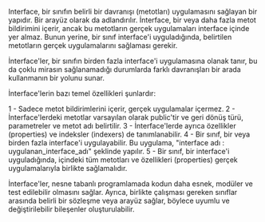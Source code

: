 Interface, bir sınıfın belirli bir davranışı (metotları) uygulamasını sağlayan bir yapıdır. Bir arayüz olarak da adlandırılır. İnterface, bir veya daha fazla metot bildirimini içerir, ancak bu metotların gerçek uygulamaları interface içinde yer almaz. Bunun yerine, bir sınıf interface'i uyguladığında, belirtilen metotların gerçek uygulamalarını sağlaması gerekir.

İnterface'ler, bir sınıfın birden fazla interface'i uygulamasına olanak tanır, bu da çoklu mirasın sağlanamadığı durumlarda farklı davranışları bir arada kullanmanın bir yolunu sunar.

İnterface'lerin bazı temel özellikleri şunlardır:

1 - Sadece metot bildirimlerini içerir, gerçek uygulamalar içermez.
2 - İnterface'lerdeki metotlar varsayılan olarak public'tir ve geri dönüş türü, parametreler ve metot adı belirtilir.
3 - İnterface'lerde ayrıca özellikler (properties) ve indeksler (indexers) de tanımlanabilir.
4 - Bir sınıf, bir veya birden fazla interface'i uygulayabilir. Bu uygulama, "interface adı : uygulanan_interface_adı" şeklinde yapılır.
5 - Bir sınıf, bir interface'i uyguladığında, içindeki tüm metotları ve özellikleri (properties) gerçek uygulamalarıyla birlikte sağlamalıdır.

İnterface'ler, nesne tabanlı programlamada kodun daha esnek, modüler ve test edilebilir olmasını sağlar. 
Ayrıca, birlikte çalışması gereken sınıflar arasında belirli bir sözleşme veya arayüz sağlar, böylece uyumlu ve değiştirilebilir bileşenler oluşturulabilir.
